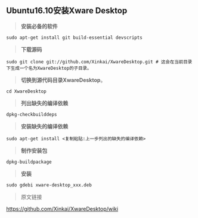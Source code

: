## Ubuntu16.10安装Xware Desktop

> **安装必备的软件**

```shell
sudo apt-get install git build-essential devscripts
```

> **下载源码**

```shell
sudo git clone git://github.com/Xinkai/XwareDesktop.git # 这会在当前目录下生成一个名为XwareDesktop的子目录。
```

> **切换到源代码目录XwareDesktop**。

```shell
cd XwareDesktop
```

> **列出缺失的编译依赖**

```shell
dpkg-checkbuilddeps
```

> **安装缺失的编译依赖**

```shell
sudo apt-get install <复制粘贴:上一步列出的缺失的编译依赖>
```

> **制作安装包**

```shell
dpkg-buildpackage
```

> **安装**

```shell
sudo gdebi xware-desktop_xxx.deb
```

> 原文链接

https://github.com/Xinkai/XwareDesktop/wiki